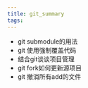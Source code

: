 ```yaml
---
title: git_summary
tags:
---
```


- git submodule的用法
- git 使用强制覆盖代码
- 结合git谈谈项目管理
- git fork如何更新源项目
- git 撤消所有add的文件
